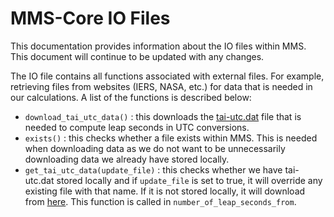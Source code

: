# MMS-Core IO Files
This documentation provides information about the IO files within MMS. This document will continue to be updated with any changes.

The IO file contains all functions associated with external files. For example, retrieving files from websites (IERS, NASA, etc.) for data that is needed in our calculations. A list of the functions is described below:

* `download_tai_utc_data()` : this downloads the [tai-utc.dat](https://maia.usno.navy.mil/ser7/tai-utc.dat) file that is needed to compute leap seconds in UTC conversions.
* `exists()` : this checks whether a file exists within MMS. This is needed when downloading data as we do not want to be unnecessarily downloading data we already have stored locally. 
* `get_tai_utc_data(update_file)` : this checks whether we have tai-utc.dat stored locally and if `update_file` is set to true, it will override any existing file with that name. If it is not stored locally, it will download from [here](https://maia.usno.navy.mil/ser7/tai-utc.dat). This function is called in `number_of_leap_seconds_from`.

